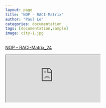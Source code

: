 ```yaml
---
layout: page
title: "NOP - RACI-Matrix"
author: "Paul Le"
categories: documentation
tags: [documentation,sample]
image: city-1.jpg
---
```


[NOP - RACI-Matrix_24](https://docs.google.com/spreadsheets/d/1xvmsDddMmlL2jauM2-JBBFZMo3PSgp-E/edit?usp=sharing&ouid=109229415087201727842&rtpof=true&sd=true)

<div class="centered-iframe-container">
  <iframe class="centered-iframe" src="https://docs.google.com/spreadsheets/d/1xvmsDddMmlL2jauM2-JBBFZMo3PSgp-E/edit?usp=sharing&ouid=109229415087201727842&rtpof=true&sd=true/preview"></iframe>
</div>